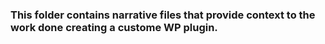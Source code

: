 ### This folder contains narrative files that provide context to the work done creating a custome WP plugin.
